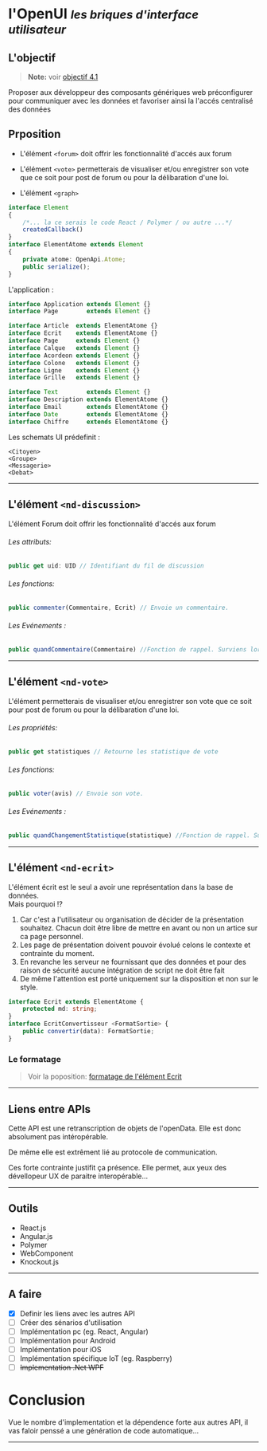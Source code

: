 
l'OpenUI
<small>*les briques d'interface utilisateur*</small>
===

## L'objectif

> **Note:** voir [objectif 4.1](../../CDF.md)

Proposer aux développeur des composants génériques web
préconfigurer pour communiquer avec les données et favoriser
ainsi la l'accés centralisé des données

## Prposition

- L'élément ```<forum>``` doit offrir les fonctionnalité
 d'accés aux forum

- L'élément ```<vote>``` permetterais de visualiser et/ou
  enregistrer son vote que ce soit pour post de forum ou
  pour la délibaration d'une loi.

- L'élément ```<graph>```

```typescript
interface Element
{
    /*... la ce serais le code React / Polymer / ou autre ...*/
    createdCallback()
}
interface ElementAtome extends Element
{
    private atome: OpenApi.Atome;
    public serialize();
}
```

L'application :

```typescript
interface Application extends Element {}
interface Page        extends Element {}
```

```typescript
interface Article  extends ElementAtome {}
interface Ecrit    extends ElementAtome {}
interface Page     extends Element {}
interface Calque   extends Element {}
interface Acordeon extends Element {}
interface Colone   extends Element {}
interface Ligne    extends Element {}
interface Grille   extends Element {}
```

```typescript
interface Text        extends Element {}
interface Description extends ElementAtome {}  
interface Email       extends ElementAtome {}
interface Date        extends ElementAtome {}
interface Chiffre     extends ElementAtome {}
```

Les schemats UI prédefinit :

```
<Citoyen>
<Groupe>
<Messagerie>
<Debat>
```

---

## L'élément `<nd-discussion>`

L'élément Forum doit offrir les fonctionnalité
d'accés aux forum

###### Les attributs:
```ts
public get uid: UID // Identifiant du fil de discussion
```

###### Les fonctions:
```ts
public commenter(Commentaire, Ecrit) // Envoie un commentaire. 
```

###### Les Evénements :
```ts
public quandCommentaire(Commentaire) //Fonction de rappel. Surviens lors d'un nouveau message
```

---

## L'élément `<nd-vote>`

L'élément permetterais de visualiser et/ou
enregistrer son vote que ce soit pour post de forum ou
pour la délibaration d'une loi. 

###### Les propriétés:
```ts
public get statistiques // Retourne les statistique de vote
```

###### Les fonctions:
```ts
public voter(avis) // Envoie son vote. 
```

###### Les Evénements :
```ts
public quandChangementStatistique(statistique) //Fonction de rappel. Surviens lors d'un changement de statistique
```

---

## L'élément `<nd-ecrit>`

L'élément écrit est le seul a avoir une représentation dans la base de données. \
Mais pourquoi !?

1. Car c'est a l'utilisateur ou organisation de décider de la présentation
   souhaitez. Chacun doit être libre de mettre en avant ou non un artice sur
   ca page personnel.
2. Les page de présentation doivent pouvoir évolué celons le contexte
   et contrainte du moment.
3. En revanche les serveur ne fournissant que des données et
   pour des raison de sécurité aucune intégration de script ne doit être fait
4. De même l'attention est porté uniquement sur la disposition et non sur le
   style.


```ts
interface Ecrit extends ElementAtome {
    protected md: string;
}
interface EcritConvertisseur <FormatSortie> {
    public convertir(data): FormatSortie;
}
```

### Le formatage

> Voir la poposition: [formatage de l'élément Ecrit](OpenUI-Ecrit.md)

---

## Liens entre APIs

Cette API est une retranscription de objets de l'openData.
Elle est donc absolument pas intéropérable.

De même elle est extrêment lié au protocole de communication.

Ces forte contrainte justifit ça présence. Elle permet, aux yeux
des dévellopeur UX de paraitre interopérable...

---

## Outils

- React.js
- Angular.js
- Polymer
- WebComponent
- Knockout.js

---

## A faire

- [x] Definir les liens avec les autres API
- [ ] Créer des sénarios d'utilisation
- [ ] Implémentation pc (eg. React, Angular)
- [ ] Implémentation pour Android
- [ ] Implémentation pour iOS
- [ ] Implémentation spécifique IoT (eg. Raspberry)
- [ ] ~~Implementation .Net WPF~~

# Conclusion

Vue le nombre d'implementation et la dépendence forte
aux autres API, il vas faloir penssé a une génération
de code automatique...

---
